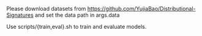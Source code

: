 Please download datasets from  https://github.com/YujiaBao/Distributional-Signatures and set the data path in args.data

Use scripts/{train,eval}.sh to train and evaluate models.


